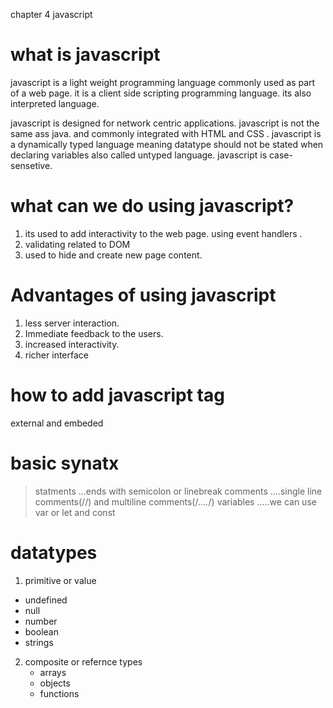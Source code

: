 chapter 4
javascript

# what is javascript

javascript is a light weight programming language commonly used as part of a web page. it is a client side scripting programming language. its also interpreted language.

javascript is designed for network centric applications. javascript is not the same ass java. and commonly integrated with HTML and CSS . javascript is a dynamically typed language meaning datatype should not be stated when declaring variables also called untyped language. javascript is case-sensetive.

# what can we do using javascript?

1.  its used to add interactivity to the web page. using event handlers .
2.  validating related to DOM
3.  used to hide and create new page content.

# Advantages of using javascript

1.  less server interaction.
2.  Immediate feedback to the users.
3.  increased interactivity.
4.  richer interface

# how to add javascript tag

external and embeded

# basic synatx

> statments ...ends with semicolon or linebreak
> comments ....single line comments(//) and multiline comments(/_...._/)
> variables .....we can use var or let and const

# datatypes

1. primitive or value

- undefined
- null
- number
- boolean
- strings

2. composite or refernce types
   - arrays
   - objects
   - functions
